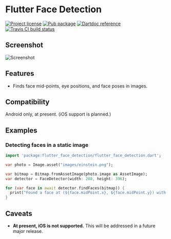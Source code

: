 Flutter Face Detection
======================

[![Project license](https://img.shields.io/badge/license-Public%20Domain-blue.svg)](https://unlicense.org)
[![Pub package](https://img.shields.io/pub/v/flutter_face_detection.svg)](https://pub.dartlang.org/packages/flutter_face_detection)
[![Dartdoc reference](https://img.shields.io/badge/dartdoc-reference-blue.svg)](https://pub.dartlang.org/documentation/flutter_face_detection/latest/)
[![Travis CI build status](https://img.shields.io/travis/LembergAI/flutter_face_detection/master.svg)](https://travis-ci.org/LembergAI/flutter_face_detection)

Screenshot
----------

![Screenshot](https://raw.githubusercontent.com/LembergAI/flutter_face_detection/master/example/flutter_01.png)

Features
--------

- Finds face mid-points, eye positions, and face poses in images.

Compatibility
-------------

Android only, at present. (iOS support is planned.)

Examples
--------

### Detecting faces in a static image

```dart
import 'package:flutter_face_detection/flutter_face_detection.dart';

var photo = Image.asset("images/einstein.png");

var bitmap = Bitmap.fromAssetImage(photo.image as AssetImage);
var detector = FaceDetector(width: 280, height: 396);

for (var face in await detector.findFaces(bitmap)) {
  print("Found a face at (${face.midPoint.x}, ${face.midPoint.y}) with confidence ${face.confidence}");
}
```

Caveats
-------

- **At present, iOS is not supported.**
  This will be addressed in a future major release.
